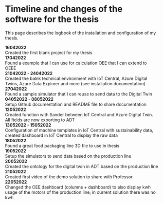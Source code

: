 # Timeline and changes of the software for the thesis

This page describes the logbook of the installation and configuration of my thesis.

**16042022**<br>
Created the first blank project for my thesis<br>
**17042022**<br>
Found a example that I can use for calculation OEE that I can extend to OEEE<br>
**21042022 - 24042022**<br>
Created the balnk technical environment with IoT Central, Azure Digital Twins, Azure Data Explorer and more (see installation documentation)<br>
**27042022**<br>
Found a sample simulator that I can reuse to send data to the Digital Twin<br>
**04052022 - 08052022**<br>
Setup Github documentation and README file to share documentation<br>
**12052022**<br>
Created function with Sander between IoT Central and Azure Digital Twin. All fields are now exporting to ADT<br>
**13052022 - 15052022** <br>
Configuration of machine templates in IoT Central with sustainability data, created dashboard in IoT Central to display the raw data<br>
**18052022**<br>
Found a great food packaging line 3D file to use in thesis<br>
**19052022**<br>
Setup the simulators to send data based on the production line<br>
**20052022**<br>
Created the ontology for the digital twin in ADT based on the production line<br>
**21052022** <br>
Created first video of the demo solution to share with Professor<br>
**22052022**<br>
Changed the OEE dashboard (columns + dashboard) to also display kwh usage of the motors of the production line; in current solution there was no kwh<br>
